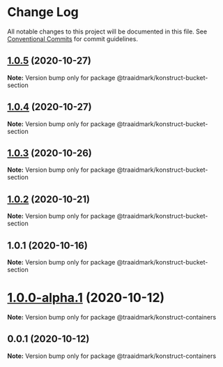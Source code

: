 # Change Log

All notable changes to this project will be documented in this file.
See [Conventional Commits](https://conventionalcommits.org) for commit guidelines.

## [1.0.5](https://github.com/traaidmark/konstruct/compare/@traaidmark/konstruct-bucket-section@1.0.4...@traaidmark/konstruct-bucket-section@1.0.5) (2020-10-27)

**Note:** Version bump only for package @traaidmark/konstruct-bucket-section





## [1.0.4](https://github.com/traaidmark/konstruct/compare/@traaidmark/konstruct-bucket-section@1.0.3...@traaidmark/konstruct-bucket-section@1.0.4) (2020-10-27)

**Note:** Version bump only for package @traaidmark/konstruct-bucket-section





## [1.0.3](https://github.com/traaidmark/konstruct/compare/@traaidmark/konstruct-bucket-section@1.0.2...@traaidmark/konstruct-bucket-section@1.0.3) (2020-10-26)

**Note:** Version bump only for package @traaidmark/konstruct-bucket-section





## [1.0.2](https://github.com/traaidmark/konstruct/compare/@traaidmark/konstruct-bucket-section@1.0.1...@traaidmark/konstruct-bucket-section@1.0.2) (2020-10-21)

**Note:** Version bump only for package @traaidmark/konstruct-bucket-section





## 1.0.1 (2020-10-16)

**Note:** Version bump only for package @traaidmark/konstruct-bucket-section





# [1.0.0-alpha.1](https://github.com/traaidmark/konstruct/compare/@traaidmark/konstruct-containers@0.0.1...@traaidmark/konstruct-containers@1.0.0-alpha.1) (2020-10-12)

**Note:** Version bump only for package @traaidmark/konstruct-containers





## 0.0.1 (2020-10-12)

**Note:** Version bump only for package @traaidmark/konstruct-containers
